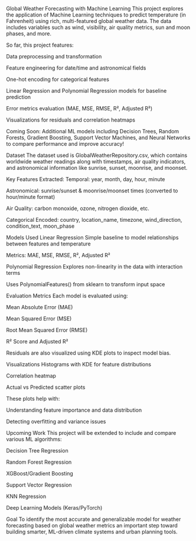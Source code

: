Global Weather Forecasting with Machine Learning
This project explores the application of Machine Learning techniques to predict temperature (in Fahrenheit) using rich, multi-featured global weather data. The data includes variables such as wind, visibility, air quality metrics, sun and moon phases, and more.

So far, this project features:

Data preprocessing and transformation

Feature engineering for date/time and astronomical fields

One-hot encoding for categorical features

Linear Regression and Polynomial Regression models for baseline prediction

Error metrics evaluation (MAE, MSE, RMSE, R², Adjusted R²)

Visualizations for residuals and correlation heatmaps

 Coming Soon: Additional ML models including Decision Trees, Random Forests, Gradient Boosting, Support Vector Machines, and Neural Networks to compare performance and improve accuracy!

 Dataset
The dataset used is GlobalWeatherRepository.csv, which contains worldwide weather readings along with timestamps, air quality indicators, and astronomical information like sunrise, sunset, moonrise, and moonset.

Key Features Extracted:
Temporal: year, month, day, hour, minute

Astronomical: sunrise/sunset & moonrise/moonset times (converted to hour/minute format)

Air Quality: carbon monoxide, ozone, nitrogen dioxide, etc.

Categorical Encoded: country, location_name, timezone, wind_direction, condition_text, moon_phase

 Models Used
Linear Regression
Simple baseline to model relationships between features and temperature

Metrics: MAE, MSE, RMSE, R², Adjusted R²

Polynomial Regression
Explores non-linearity in the data with interaction terms

Uses PolynomialFeatures() from sklearn to transform input space

Evaluation Metrics
Each model is evaluated using:

Mean Absolute Error (MAE)

Mean Squared Error (MSE)

Root Mean Squared Error (RMSE)

R² Score and Adjusted R²

Residuals are also visualized using KDE plots to inspect model bias.

Visualizations
Histograms with KDE for feature distributions

Correlation heatmap

Actual vs Predicted scatter plots

These plots help with:

Understanding feature importance and data distribution

Detecting overfitting and variance issues

Upcoming Work
This project will be extended to include and compare various ML algorithms:

 Decision Tree Regression

 Random Forest Regression

 XGBoost/Gradient Boosting

 Support Vector Regression

 KNN Regression

 Deep Learning Models (Keras/PyTorch)

 Goal
To identify the most accurate and generalizable model for weather forecasting based on global weather metrics an important step toward building smarter, ML-driven climate systems and urban planning tools.


